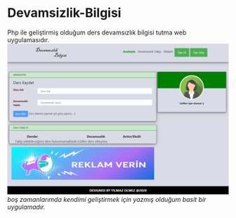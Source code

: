 # Devamsizlik-Bilgisi
Php ile geliştirmiş olduğum ders devamsızlık bilgisi tutma web uygulamasıdır.<br>
![tasarim](resim1.png)
*boş zamanlarımda kendimi geliştirmek için yazmış olduğum basit bir uygulamadır.*
